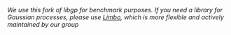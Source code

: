 *We use this fork of libgp for benchmark purposes. If you need a library for Gaussian processes, please use [Limbo](https://github.com/resibots/limbo), which is more flexible and actively maintained by our group*
